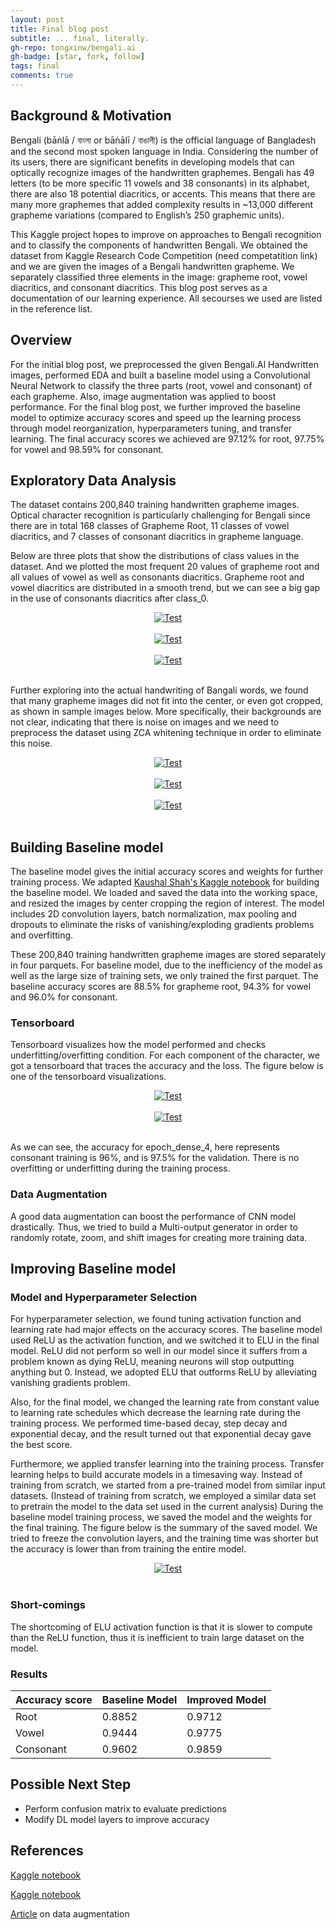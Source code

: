 ```yaml
---
layout: post
title: Final blog post
subtitle: ... final, literally. 
gh-repo: tongxinw/bengali.ai
gh-badge: [star, fork, follow]
tags: final
comments: true
---
```


## Background & Motivation

Bengali (bāṅlā / বাংলা or bāṅālī / বাঙালী) is the official language of Bangladesh and the second most spoken language in India. Considering the number of its users, there are significant benefits in developing models that can optically recognize images of the handwritten graphemes. Bengali has 49 letters (to be more specific 11 vowels and 38 consonants) in its alphabet, there are also 18 potential diacritics, or accents. This means that there are many more graphemes that added complexity results in ~13,000 different grapheme variations (compared to English’s 250 graphemic units). 

This Kaggle project hopes to improve on approaches to Bengali recognition and to classify the components of handwritten Bengali. We obtained the dataset from Kaggle Research Code Competition (need competatition link) and we are given the images of a Bengali handwritten grapheme. We separately classified three elements in the image: grapheme root, vowel diacritics, and consonant diacritics. This blog post serves as a documentation of our learning experience. All secourses we used are listed in the reference list. 

## Overview

For the initial blog post, we preprocessed the given Bengali.AI Handwritten images, performed EDA and built a baseline model using a Convolutional Neural Network to classify the three parts (root, vowel and consonant) of each grapheme. Also, image augmentation was applied to boost performance. For the final blog post, we further improved the baseline model to optimize accuracy scores and speed up the learning process through model reorganization, hyperparameters tuning, and transfer learning. The final accuracy scores we achieved are 97.12% for root, 97.75% for vowel and 98.59% for consonant.

## Exploratory Data Analysis

The dataset contains 200,840 training handwritten grapheme images. Optical character recognition is particularly challenging for Bengali since there are in total 168 classes of Grapheme Root, 11 classes of vowel diacritics, and 7 classes of consonant diacritics in grapheme language. 

Below are three plots that show the distributions of class values in the dataset. And we plotted the most frequent 20 values of grapheme root and all values of vowel as well as consonants diacritics. Grapheme root and vowel diacritics are distributed in a smooth trend, but we can see a big gap in the use of consonants diacritics after class_0. 

<div style="text-align:center;">
  <a href="https://tongxinw.github.io/bengali.ai/img/grapheme_root.png">
    <img src="https://tongxinw.github.io/bengali.ai/img/grapheme_root.png" alt="Test">
  </a>
</div>
<br/>

<div style="text-align:center;">
  <a href="https://tongxinw.github.io/bengali.ai/img/vowel.png">
    <img src="https://tongxinw.github.io/bengali.ai/img/vowel.png" alt="Test">
  </a>
</div>
<br/>

<div style="text-align:center;">
  <a href="https://tongxinw.github.io/bengali.ai/img/consonant.png">
    <img src="https://tongxinw.github.io/bengali.ai/img/consonant.png" alt="Test">
  </a>
</div>
<br/>

Further exploring into the actual handwriting of Bangali words, we found that many grapheme images did not fit into the center, or even got cropped, as shown in sample images below. More specifically, their backgrounds are not clear, indicating that there is noise on images and we need to preprocess the dataset using ZCA whitening technique in order to eliminate this noise.

<div style="text-align:center;">
  <a href="https://tongxinw.github.io/bengali.ai/img/Sample EDA_Grapheme Root.PNG">
    <img src="https://tongxinw.github.io/bengali.ai/img/Sample EDA_Grapheme Root.PNG" alt="Test">
  </a>
</div>
<br/>

<div style="text-align:center;">
  <a href="https://tongxinw.github.io/bengali.ai/img/Sample EDA_vowel.PNG">
    <img src="https://tongxinw.github.io/bengali.ai/img/Sample EDA_vowel.PNG" alt="Test">
  </a>
</div>
<br/>

<div style="text-align:center;">
  <a href="https://tongxinw.github.io/bengali.ai/img/Sample EDA_consonant.PNG">
    <img src="https://tongxinw.github.io/bengali.ai/img/Sample EDA_consonant.PNG" alt="Test">
  </a>
</div>
<br/>

## Building Baseline model

The baseline model gives the initial accuracy scores and weights for further training process. We adapted [Kaushal Shah's Kaggle notebook](https://www.kaggle.com/kaushal2896/bengali-graphemes-starter-eda-multi-output-cnn) for building the baseline model. We loaded and saved the data into the working space, and resized the images by center cropping the region of interest. The model includes 2D convolution layers, batch normalization, max pooling and dropouts to eliminate the risks of vanishing/exploding gradients problems and overfitting. 

These 200,840 training handwritten grapheme images are stored separately in four parquets. For baseline model, due to the inefficiency of the model as well as the large size of training sets, we only trained the first parquet. The baseline accuracy scores are 88.5% for grapheme root, 94.3% for vowel and 96.0% for consonant.

### Tensorboard

Tensorboard visualizes how the model performed and checks underfitting/overfitting condition. For each component of the character, we got a tensorboard that traces the accuracy and the loss. The figure below is one of the tensorboard visualizations. 

<div style="text-align:center;">
  <a href="https://tongxinw.github.io/bengali.ai/img/e4accuracy.png">
    <img src="https://tongxinw.github.io/bengali.ai/img/e4accuracy.png" alt="Test">
  </a>
</div>
<br/>

<div style="text-align:center;">
  <a href="https://tongxinw.github.io/bengali.ai/img/e4loss.png">
    <img src="https://tongxinw.github.io/bengali.ai/img/e4loss.png" alt="Test">
  </a>
</div>
<br/>

As we can see, the accuracy for epoch_dense_4, here represents consonant training is 96%, and is 97.5% for the validation. There is no overfitting or underfitting during the training process.

### Data Augmentation

A good data augmentation can boost the performance of CNN model drastically. Thus, we tried to build a Multi-output generator in order to randomly rotate, zoom, and shift images for creating more training data. 

## Improving Baseline model

### Model and Hyperparameter Selection

For hyperparameter selection, we found tuning activation function and learning rate had major effects on the accuracy scores. The baseline model used ReLU as the activation function, and we switched it to ELU in the final model. ReLU did not perform so well in our model since it suffers from a problem known as dying ReLU, meaning neurons will stop outputting anything but 0. Instead, we adopted ELU that outforms ReLU by alleviating vanishing gradients problem.

Also, for the final model, we changed the learning rate from constant value to learning rate schedules which decrease the learning rate during the training process. We performed time-based decay, step decay and exponential decay, and the result turned out that exponential decay gave the best score.

Furthermore, we applied transfer learning into the training process. Transfer learning helps to build accurate models in a timesaving way. Instead of training from scratch, we started from a pre-trained model from similar input datasets. (Instead of training from scratch, we employed a similar data set to pretrain the model to the data set used in the current analysis) During the baseline model training process, we saved the model and the weights for the final training. The figure below is the summary of the saved model. We tried to freeze the convolution layers, and the training time was shorter but the accuracy is lower than from training the entire model. 

<div style="text-align:center;">
  <a href="https://tongxinw.github.io/bengali.ai/img/summary.png">
    <img src="https://tongxinw.github.io/bengali.ai/img/summary.png" alt="Test">
  </a>
</div>
<br/>

### Short-comings

The shortcoming of ELU activation function is that it is slower to compute than the ReLU function, thus it is inefficient to train large dataset on the model.

### Results

| Accuracy score | Baseline Model | Improved Model |
| :-------------- |:------------- | :------------- |
| Root | 0.8852 | 0.9712 |
| Vowel | 0.9444 | 0.9775 |
| Consonant | 0.9602 | 0.9859 |

## Possible Next Step

- Perform confusion matrix to evaluate predictions
- Modify DL model layers to improve accuracy

## References
[Kaggle notebook](https://www.kaggle.com/kaushal2896/bengali-graphemes-starter-eda-multi-output-cnn)

[Kaggle notebook](https://www.kaggle.com/gpreda/bengali-ai-handwritten-grapheme-getting-started)

[Article](https://towardsdatascience.com/image-augmentation-for-deep-learning-histogram-equalization-a71387f609b2) on data augmentation

